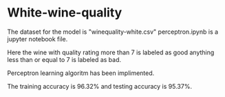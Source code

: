 # White-wine-quality

The dataset for the model is "winequality-white.csv"
perceptron.ipynb is a jupyter notebook file.

Here the wine with quality rating more than 7 is labeled as good anything less than or equal to 7 is labeled as bad.

Perceptron learning algoritm has been implimented.

The training accuracy is 96.32% and testing accuracy is 95.37%.
